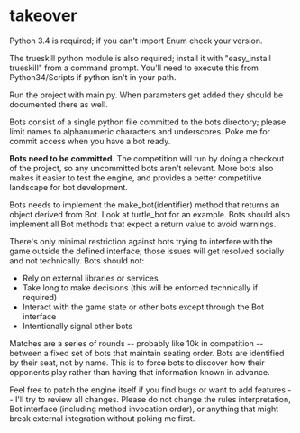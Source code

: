 takeover
========

Python 3.4 is required; if you can't import Enum check your version.

The trueskill python module is also required; install it with "easy_install trueskill" from a command prompt. You'll need to execute this from Python34/Scripts if python isn't in your path.

Run the project with main.py. When parameters get added they should be documented there as well.

Bots consist of a single python file committed to the bots directory; please limit names to alphanumeric characters and underscores. Poke me for commit access when you have a bot ready.

**Bots need to be committed.** The competition will run by doing a checkout of the project, so any uncommitted bots aren't relevant. More bots also makes it easier to test the engine, and provides a better competitive landscape for bot development.

Bots needs to implement the make_bot(identifier) method that returns an object derived from Bot. Look at turtle_bot for an example. Bots should also implement all Bot methods that expect a return value to avoid warnings.

There's only minimal restriction against bots trying to interfere with the game outside the defined interface; those issues will get resolved socially and not technically. Bots should not:
* Rely on external libraries or services
* Take long to make decisions (this will be enforced technically if required)
* Interact with the game state or other bots except through the Bot interface
* Intentionally signal other bots

Matches are a series of rounds -- probably like 10k in competition -- between a fixed set of bots that maintain seating order. Bots are identified by their seat, not by name. This is to force bots to discover how their opponents play rather than having that information known in advance.

Feel free to patch the engine itself if you find bugs or want to add features -- I'll try to review all changes. Please do not change the rules interpretation, Bot interface (including method invocation order), or anything that might break external integration without poking me first.

